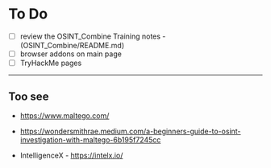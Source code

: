 # To Do

- [ ] review the OSINT_Combine Training notes - (OSINT_Combine/README.md)
- [ ] browser addons on main page
- [ ] TryHackMe pages

---

## Too see

- <https://www.maltego.com/>

- <https://wondersmithrae.medium.com/a-beginners-guide-to-osint-investigation-with-maltego-6b195f7245cc>

- IntelligenceX - <https://intelx.io/>